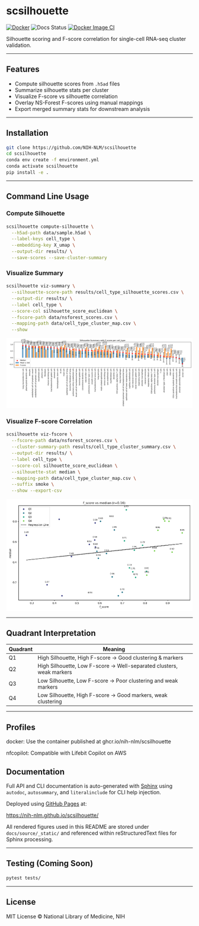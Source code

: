 # scsilhouette

[![Docker](https://github.com/NIH-NLM/scsilhouette/actions/workflows/docker-publish.yml/badge.svg)](https://github.com/NIH-NLM/scsilhouette/actions/workflows/docker-publish.yml)
![Docs Status](https://img.shields.io/badge/docs-online-success)
[![Docker Image CI](https://github.com/NIH-NLM/scsilhouette/actions/workflows/docker-image.yml/badge.svg)](https://github.com/NIH-NLM/scsilhouette/actions/workflows/docker-image.yml)

Silhouette scoring and F-score correlation for single-cell RNA-seq cluster validation.

---

## Features

- Compute silhouette scores from `.h5ad` files
- Summarize silhouette stats per cluster
- Visualize F-score vs silhouette correlation
- Overlay NS-Forest F-scores using manual mappings
- Export merged summary stats for downstream analysis

---

## Installation

```bash
git clone https://github.com/NIH-NLM/scsilhouette
cd scsilhouette
conda env create -f environment.yml
conda activate scsilhouette
pip install -e .
```

---

## Command Line Usage

### Compute Silhouette

```bash
scsilhouette compute-silhouette \
  --h5ad-path data/sample.h5ad \
  --label-keys cell_type \
  --embedding-key X_umap \
  --output-dir results/ \
  --save-scores --save-cluster-summary
```

### Visualize Summary

```bash
scsilhouette viz-summary \
  --silhouette-score-path results/cell_type_silhouette_scores.csv \
  --output-dir results/ \
  --label cell_type \
  --score-col silhouette_score_euclidean \
  --fscore-path data/nsforest_scores.csv \
  --mapping-path data/cell_type_cluster_map.csv \
  --show
```

![Summary Bar Chart](docs/source/_static/cell_type_summary_silhouette_score_euclidean_.png)

### Visualize F-score Correlation

```bash
scsilhouette viz-fscore \
  --fscore-path data/nsforest_scores.csv \
  --cluster-summary-path results/cell_type_cluster_summary.csv \
  --output-dir results/ \
  --label cell_type \
  --score-col silhouette_score_euclidean \
  --silhouette-stat median \
  --mapping-path data/cell_type_cluster_map.csv \
  --suffix smoke \
  --show --export-csv
```

![F-score Correlation](docs/source/_static/cell_type_fscore_vs_median_smoke.png)

---

## Quadrant Interpretation

| Quadrant | Meaning                                                                 |
|----------|-------------------------------------------------------------------------|
| Q1       | High Silhouette, High F-score → Good clustering & markers            |
| Q2       | High Silhouette, Low F-score → Well-separated clusters, weak markers |
| Q3       | Low Silhouette, Low F-score → Poor clustering and weak markers       |
| Q4       | Low Silhouette, High F-score → Good markers, weak clustering         |

---

## Profiles
docker: Use the container published at ghcr.io/nih-nlm/scsilhouette

nfcopilot: Compatible with Lifebit Copilot on AWS

## Documentation

Full API and CLI documentation is auto-generated with [Sphinx](https://www.sphinx-doc.org/) using `autodoc`, `autosummary`, and `literalinclude` for CLI help injection.

Deployed using [GitHub Pages](https://pages.github.com/) at:

https://nih-nlm.github.io/scsilhouette/

All rendered figures used in this README are stored under `docs/source/_static/` and referenced within reStructuredText files for Sphinx processing.

---

## Testing (Coming Soon)

```bash
pytest tests/
```

---

## License

MIT License © National Library of Medicine, NIH

